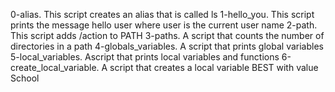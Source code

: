 0-alias. This script creates an alias that is called ls
1-hello_you. This script prints the message hello user where user is the current user name
2-path. This script adds /action to PATH
3-paths. A script that counts the  number of directories in a path
4-globals_variables. A script that prints global variables
5-local_variables. Ascript that prints local variables and functions
6-create_local_variable. A script that creates a local variable BEST with value School
